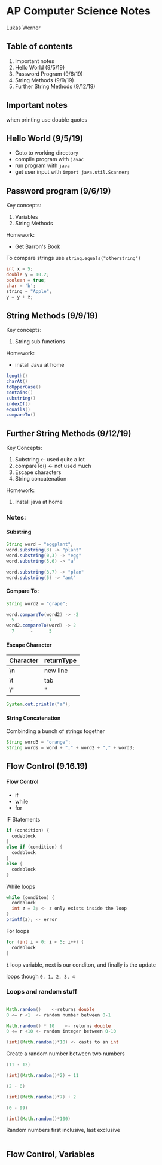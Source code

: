 # AP Computer Science Notes

Lukas Werner

## Table of contents

1. Important notes
2. Hello World (9/5/19)
3. Password Program (9/6/19)
4. String Methods (9/9/19)
5. Further String Methods (9/12/19)

## Important notes

when printing use double quotes

## Hello World (9/5/19)

* Goto to working directory
* compile program with `javac`
* run program with `java` 
* get user input with `import java.util.Scanner;`

## Password program (9/6/19)

Key concepts:

1. Variables
2. String Methods

Homework:

* Get Barron's Book

To compare strings use `string.equals("otherstring")`

```java
int x = 5;
double y = 10.2;
boolean = true;
char = 'b';
string = "Apple";
y = y + z;
```

## String Methods (9/9/19)

Key concepts:

1. String sub functions

Homework:
* install Java at home

```java
length()
charAt()
toUpperCase()
contains()
substring()
indexOf()
equails()
compareTo()
```

## Further String Methods (9/12/19)

Key Concepts:

1. Substring  <- used quite a lot
2. compareTo() <- not used much
3. Escape characters
4. String concatenation

Homework:

1. Install java at home

### Notes:

#### Substring

```java
String word = "eggplant";
word.substring(3) -> "plant"
word.substring(0,3) -> "egg"
word.substring(5,6) -> "a"

word.substring(3,7) -> "plan"
word.substring(5) -> "ant"

```

#### Compare To:

``` java
String word2 = "grape";

word.compareTo(word2) -> -2
  5      -      7
word2.compareTo(word) -> 2
  7      -      5
```

#### Escape Character

Character | returnType |
--- | --- |
\n | new line
\t | tab
\\" | "

```java
System.out.println("a");
```

#### String Concatenation

Combinding a bunch of strings together

```java
String word3 = "orange";
String words = word + "," + word2 + "," + word3;
```


## Flow Control (9.16.19)

#### Flow Control

* if
* while
* for

IF Statements

```java
if (condition) {
  codeblock
} 
else if (condition) {
  codeblock
}
else {
  codeblock
}
```

While loops

```java
while (conditon) {
  codeblock 
  int z = 3; <- z only exists inside the loop
}
printf(z); <- error
```
For loops

```java
for (int i = 0; i < 5; i++) {
  codeblock
}
```
`i` loop variable, next is our conditon, and finally is the update

loops though `0, 1, 2, 3, 4`

### Loops and random stuff 

```java

Math.random()    <-returns double
0 <= r <1  <- random number between 0-1

Math.random() * 10    <- returns double
0 <= r <10 <- random integer between 0-10

(int)(Math.random()*10) <- casts to an int
```
Create a random number between two numbers

```java
(11 - 12)

(int)(Math.random()*2) + 11

(2 - 8)

(int)(Math.random()*7) + 2

(0 - 99)

(int)(Math.random()*100)

```

Random numbers first inclusive, last exclusive

```java

```

## Flow Control, Variables